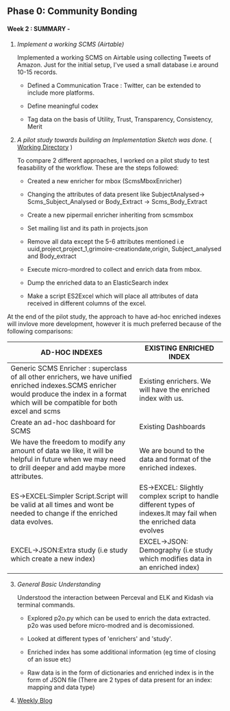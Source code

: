 ## Phase 0: Community Bonding 

#### Week 2 : SUMMARY -

1. *Implement a working SCMS (Airtable)*

	Implemented a working SCMS on Airtable using collecting Tweets of Amazon. Just for the initial setup, I've used a small database i.e around 10-15 records.

	* Defined a Communication Trace : Twitter, can be extended to include more platforms.

	* Define meaningful codex 

	* Tag data on the basis of Utility, Trust, Transparency, Consistency, Merit


2. *A pilot study towards building an Implementation Sketch was done.* ( [Working Directory](https://github.com/ria18405/Working-Directory) )

	To compare 2 different approaches, I worked on a pilot study to test feasability of the workflow. These are the steps followed:

    * Created a new enricher for mbox (ScmsMboxEnricher)

    * Changing the attributes of data present like SubjectAnalysed-> Scms_Subject_Analysed or Body_Extract -> Scms_Body_Extract

	* Create a new pipermail enricher inheriting from scmsmbox

	* Set mailing list and its path in projects.json

	* Remove all data except the 5-6 attributes mentioned i.e uuid,project,project_1,grimoire-creationdate,origin, Subject_analysed and Body_extract

	* Execute micro-mordred to collect and enrich data from mbox.

	* Dump the enriched data to an ElasticSearch index

	* Make a script ES2Excel which will place all attributes of data received in different columns of the excel.

At the end of the pilot study, the approach to have ad-hoc enriched indexes will invlove more development, however it is much preferred because of the following comparisons:


|AD-HOC INDEXES | EXISTING ENRICHED INDEX|
| ---   | --- |
|Generic SCMS Enricher : superclass of all other enrichers, we have unified enriched indexes.SCMS enricher would produce the index in a format which will be compatible for both excel and scms| Existing enrichers. We will have the enriched index with us.|
| Create an ad-hoc dashboard for SCMS |Existing Dashboards| 
| We have the freedom to modify any amount of data we like, it will be  helpful in future when we may need to drill deeper and add maybe more attributes.| We are bound to the data and format of the enriched indexes.|
|ES->EXCEL:Simpler Script.Script will be valid at all times and wont be needed to change if the enriched data evolves.|ES->EXCEL: Slightly complex script to handle different types of indexes.It may fail when the enriched data evolves |
|EXCEL->JSON:Extra study (i.e study which create a new index) |EXCEL->JSON: Demography (i.e study which modifies data in an enriched index) |


3. *General Basic Understanding*

	Understood the interaction between Perceval and ELK and Kidash via terminal commands.

    *  Explored p2o.py which can be used to enrich the data extracted. p2o was used before micro-modred and is decomissioned. 

	* Looked at different types of 'enrichers' and 'study'.

	* Enriched index has some additional information (eg time of closing of an issue etc)

	* Raw data is in the form of dictionaries and enriched index is in the form of JSON file (There are 2 types of data present for an index: mapping and data type)


4.  [Weekly Blog](https://medium.com/@guptaria/community-bonding-gsoc20-c2e1e1073d09)

